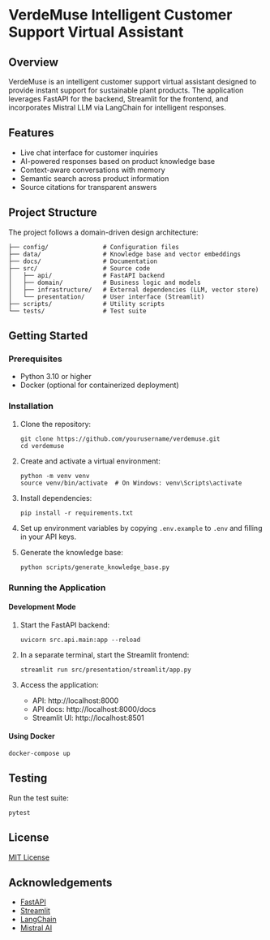 # VerdeMuse Intelligent Customer Support Virtual Assistant

## Overview

VerdeMuse is an intelligent customer support virtual assistant designed to provide instant support for sustainable plant products. The application leverages FastAPI for the backend, Streamlit for the frontend, and incorporates Mistral LLM via LangChain for intelligent responses.

## Features

- Live chat interface for customer inquiries
- AI-powered responses based on product knowledge base
- Context-aware conversations with memory
- Semantic search across product information
- Source citations for transparent answers

## Project Structure

The project follows a domain-driven design architecture:

```
├── config/               # Configuration files
├── data/                 # Knowledge base and vector embeddings
├── docs/                 # Documentation
├── src/                  # Source code
│   ├── api/              # FastAPI backend
│   ├── domain/           # Business logic and models
│   ├── infrastructure/   # External dependencies (LLM, vector store)
│   └── presentation/     # User interface (Streamlit)
├── scripts/              # Utility scripts
└── tests/                # Test suite
```

## Getting Started

### Prerequisites

- Python 3.10 or higher
- Docker (optional for containerized deployment)

### Installation

1. Clone the repository:
   ```
   git clone https://github.com/yourusername/verdemuse.git
   cd verdemuse
   ```

2. Create and activate a virtual environment:
   ```
   python -m venv venv
   source venv/bin/activate  # On Windows: venv\Scripts\activate
   ```

3. Install dependencies:
   ```
   pip install -r requirements.txt
   ```

4. Set up environment variables by copying `.env.example` to `.env` and filling in your API keys.

5. Generate the knowledge base:
   ```
   python scripts/generate_knowledge_base.py
   ```

### Running the Application

#### Development Mode

1. Start the FastAPI backend:
   ```
   uvicorn src.api.main:app --reload
   ```

2. In a separate terminal, start the Streamlit frontend:
   ```
   streamlit run src/presentation/streamlit/app.py
   ```

3. Access the application:
   - API: http://localhost:8000
   - API docs: http://localhost:8000/docs
   - Streamlit UI: http://localhost:8501

#### Using Docker

```
docker-compose up
```

## Testing

Run the test suite:

```
pytest
```

## License

[MIT License](LICENSE)

## Acknowledgements

- [FastAPI](https://fastapi.tiangolo.com/)
- [Streamlit](https://streamlit.io/)
- [LangChain](https://langchain.readthedocs.io/)
- [Mistral AI](https://mistral.ai/)